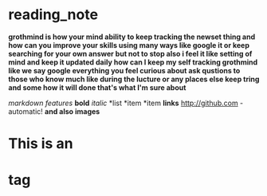 # reading_note
**grothmind is how your mind ability to keep tracking the newset thing 
and how can you improve your skills using many ways like google it or keep searching for your own answer but not to stop 
also i feel it like setting of mind and keep it updated daily 
how can I keep my self tracking grothmind 
like we say google everything you feel curious about 
ask qustions to those who know much like during the lucture or any places else 
keep tring and some how it will done that's what I'm sure about**

*markdown features*
**bold**
*italic*
*list
*item
*item
**links**
http://github.com - automatic!
**and also images**

# This is an <h1> tag
